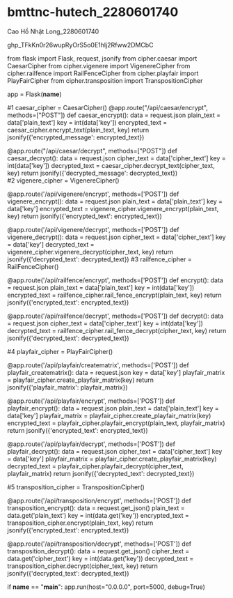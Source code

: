 # bmttnc-hutech_2280601740
Cao Hồ Nhật Long_2280601740



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




from flask import Flask, request, jsonify 
from cipher.caesar import CaesarCipher 
from cipher.vigenere import VigenereCipher 
from cipher.railfence import RailFenceCipher
from cipher.playfair import PlayFairCipher
from cipher.transposition import TranspositionCipher

app = Flask(__name__) 

#1
caesar_cipher = CaesarCipher() 
@app.route("/api/caesar/encrypt", methods=["POST"]) 
def caesar_encrypt(): 
    data = request.json 
    plain_text = data['plain_text'] 
    key = int(data['key']) 
    encrypted_text = caesar_cipher.encrypt_text(plain_text, key) 
    return jsonify({'encrypted_message': encrypted_text})

@app.route("/api/caesar/decrypt", methods=["POST"]) 
def caesar_decrypt(): 
    data = request.json 
    cipher_text = data['cipher_text'] 
    key = int(data['key']) 
    decrypted_text = caesar_cipher.decrypt_text(cipher_text, key) 
    return jsonify({'decrypted_message': decrypted_text})                                                                                                                                                              
#2
vigenere_cipher = VigenereCipher()

@app.route('/api/vigenere/encrypt', methods=['POST'])
def vigenere_encrypt():
    data = request.json
    plain_text = data['plain_text']
    key = data['key']
    encrypted_text = vigenere_cipher.vigenere_encrypt(plain_text, key)
    return jsonify({'encrypted_text': encrypted_text})

@app.route('/api/vigenere/decrypt', methods=['POST'])
def vigenere_decrypt():
    data = request.json
    cipher_text = data['cipher_text']
    key = data['key']
    decrypted_text = vigenere_cipher.vigenere_decrypt(cipher_text, key)
    return jsonify({'decrypted_text': decrypted_text})
#3
railfence_cipher = RailFenceCipher()

@app.route('/api/railfence/encrypt', methods=['POST'])
def encrypt():
    data = request.json
    plain_text = data['plain_text']
    key = int(data['key'])
    encrypted_text = railfence_cipher.rail_fence_encrypt(plain_text, key)
    return jsonify({'encrypted_text': encrypted_text})

@app.route('/api/railfence/decrypt', methods=['POST'])
def decrypt():
    data = request.json
    cipher_text = data['cipher_text']
    key = int(data['key'])
    decrypted_text = railfence_cipher.rail_fence_decrypt(cipher_text, key)
    return jsonify({'decrypted_text': decrypted_text})

#4
playfair_cipher = PlayFairCipher()

@app.route('/api/playfair/creatematrix', methods=['POST'])
def playfair_creatematrix():
    data = request.json
    key = data['key']
    playfair_matrix = playfair_cipher.create_playfair_matrix(key)
    return jsonify({'playfair_matrix': playfair_matrix})

@app.route('/api/playfair/encrypt', methods=['POST'])
def playfair_encrypt():
    data = request.json
    plain_text = data['plain_text']
    key = data['key']
    playfair_matrix = playfair_cipher.create_playfair_matrix(key)
    encrypted_text = playfair_cipher.playfair_encrypt(plain_text, playfair_matrix)
    return jsonify({'encrypted_text': encrypted_text})

@app.route('/api/playfair/decrypt', methods=['POST'])
def playfair_decrypt():
    data = request.json
    cipher_text = data['cipher_text']
    key = data['key']
    playfair_matrix = playfair_cipher.create_playfair_matrix(key)
    decrypted_text = playfair_cipher.playfair_decrypt(cipher_text, playfair_matrix)
    return jsonify({'decrypted_text': decrypted_text})

#5
transposition_cipher = TranspositionCipher()

@app.route('/api/transposition/encrypt', methods=['POST'])
def transposition_encrypt():
    data = request.get_json()
    plain_text = data.get('plain_text')
    key = int(data.get('key'))
    encrypted_text = transposition_cipher.encrypt(plain_text, key)
    return jsonify({'encrypted_text': encrypted_text})

@app.route('/api/transposition/decrypt', methods=['POST'])
def transposition_decrypt():
    data = request.get_json()
    cipher_text = data.get('cipher_text')
    key = int(data.get('key'))
    decrypted_text = transposition_cipher.decrypt(cipher_text, key)
    return jsonify({'decrypted_text': decrypted_text})


if __name__ == "__main__": 
    app.run(host="0.0.0.0", port=5000, debug=True)   
